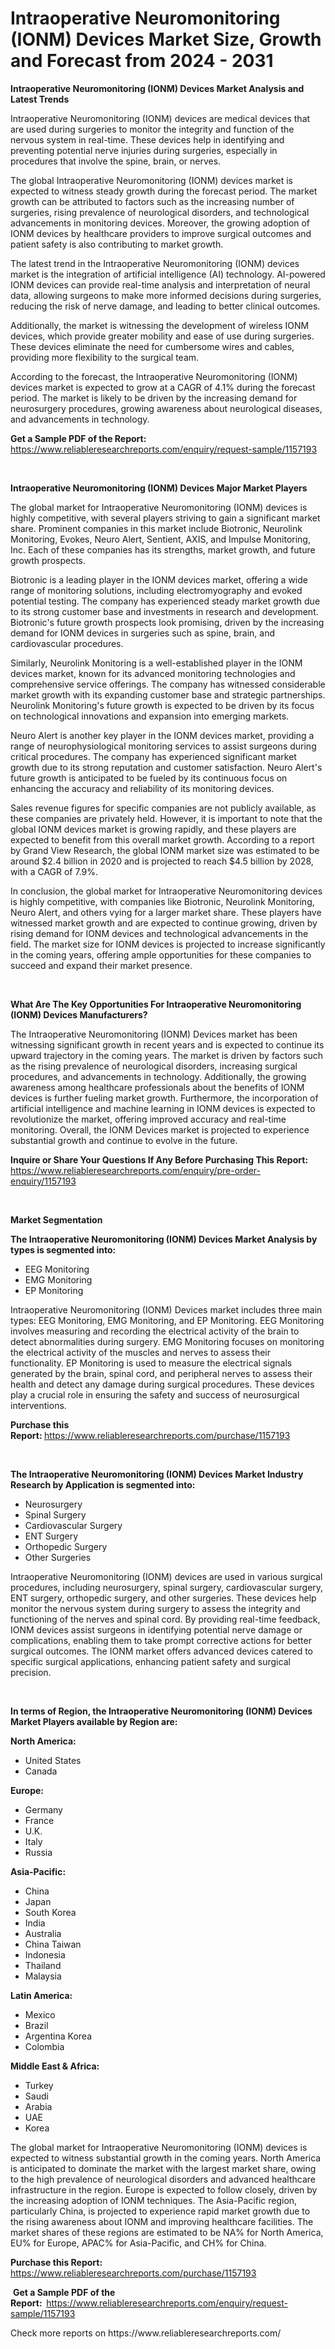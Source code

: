 <p><h1>Intraoperative Neuromonitoring (IONM) Devices Market Size, Growth and Forecast from 2024 - 2031</h1></p><p><strong>Intraoperative Neuromonitoring (IONM) Devices Market Analysis and Latest Trends</strong></p>
<p><p>Intraoperative Neuromonitoring (IONM) devices are medical devices that are used during surgeries to monitor the integrity and function of the nervous system in real-time. These devices help in identifying and preventing potential nerve injuries during surgeries, especially in procedures that involve the spine, brain, or nerves.</p><p>The global Intraoperative Neuromonitoring (IONM) devices market is expected to witness steady growth during the forecast period. The market growth can be attributed to factors such as the increasing number of surgeries, rising prevalence of neurological disorders, and technological advancements in monitoring devices. Moreover, the growing adoption of IONM devices by healthcare providers to improve surgical outcomes and patient safety is also contributing to market growth.</p><p>The latest trend in the Intraoperative Neuromonitoring (IONM) devices market is the integration of artificial intelligence (AI) technology. AI-powered IONM devices can provide real-time analysis and interpretation of neural data, allowing surgeons to make more informed decisions during surgeries, reducing the risk of nerve damage, and leading to better clinical outcomes.</p><p>Additionally, the market is witnessing the development of wireless IONM devices, which provide greater mobility and ease of use during surgeries. These devices eliminate the need for cumbersome wires and cables, providing more flexibility to the surgical team.</p><p>According to the forecast, the Intraoperative Neuromonitoring (IONM) devices market is expected to grow at a CAGR of 4.1% during the forecast period. The market is likely to be driven by the increasing demand for neurosurgery procedures, growing awareness about neurological diseases, and advancements in technology.</p></p>
<p><strong>Get a Sample PDF of the Report:&nbsp;</strong> <a href="https://www.reliableresearchreports.com/enquiry/request-sample/1157193">https://www.reliableresearchreports.com/enquiry/request-sample/1157193</a></p>
<p>&nbsp;</p>
<p><strong>Intraoperative Neuromonitoring (IONM) Devices Major Market Players</strong></p>
<p><p>The global market for Intraoperative Neuromonitoring (IONM) devices is highly competitive, with several players striving to gain a significant market share. Prominent companies in this market include Biotronic, Neurolink Monitoring, Evokes, Neuro Alert, Sentient, AXIS, and Impulse Monitoring, Inc. Each of these companies has its strengths, market growth, and future growth prospects.</p><p>Biotronic is a leading player in the IONM devices market, offering a wide range of monitoring solutions, including electromyography and evoked potential testing. The company has experienced steady market growth due to its strong customer base and investments in research and development. Biotronic's future growth prospects look promising, driven by the increasing demand for IONM devices in surgeries such as spine, brain, and cardiovascular procedures.</p><p>Similarly, Neurolink Monitoring is a well-established player in the IONM devices market, known for its advanced monitoring technologies and comprehensive service offerings. The company has witnessed considerable market growth with its expanding customer base and strategic partnerships. Neurolink Monitoring's future growth is expected to be driven by its focus on technological innovations and expansion into emerging markets.</p><p>Neuro Alert is another key player in the IONM devices market, providing a range of neurophysiological monitoring services to assist surgeons during critical procedures. The company has experienced significant market growth due to its strong reputation and customer satisfaction. Neuro Alert's future growth is anticipated to be fueled by its continuous focus on enhancing the accuracy and reliability of its monitoring devices.</p><p>Sales revenue figures for specific companies are not publicly available, as these companies are privately held. However, it is important to note that the global IONM devices market is growing rapidly, and these players are expected to benefit from this overall market growth. According to a report by Grand View Research, the global IONM market size was estimated to be around $2.4 billion in 2020 and is projected to reach $4.5 billion by 2028, with a CAGR of 7.9%.</p><p>In conclusion, the global market for Intraoperative Neuromonitoring devices is highly competitive, with companies like Biotronic, Neurolink Monitoring, Neuro Alert, and others vying for a larger market share. These players have witnessed market growth and are expected to continue growing, driven by rising demand for IONM devices and technological advancements in the field. The market size for IONM devices is projected to increase significantly in the coming years, offering ample opportunities for these companies to succeed and expand their market presence.</p></p>
<p>&nbsp;</p>
<p><strong>What Are The Key Opportunities For Intraoperative Neuromonitoring (IONM) Devices Manufacturers?</strong></p>
<p><p>The Intraoperative Neuromonitoring (IONM) Devices market has been witnessing significant growth in recent years and is expected to continue its upward trajectory in the coming years. The market is driven by factors such as the rising prevalence of neurological disorders, increasing surgical procedures, and advancements in technology. Additionally, the growing awareness among healthcare professionals about the benefits of IONM devices is further fueling market growth. Furthermore, the incorporation of artificial intelligence and machine learning in IONM devices is expected to revolutionize the market, offering improved accuracy and real-time monitoring. Overall, the IONM Devices market is projected to experience substantial growth and continue to evolve in the future.</p></p>
<p><strong>Inquire or Share Your Questions If Any Before Purchasing This Report:</strong> <a href="https://www.reliableresearchreports.com/enquiry/pre-order-enquiry/1157193">https://www.reliableresearchreports.com/enquiry/pre-order-enquiry/1157193</a></p>
<p>&nbsp;</p>
<p><strong>Market Segmentation</strong></p>
<p><strong>The Intraoperative Neuromonitoring (IONM) Devices Market Analysis by types is segmented into:</strong></p>
<p><ul><li>EEG Monitoring</li><li>EMG Monitoring</li><li>EP Monitoring</li></ul></p>
<p><p>Intraoperative Neuromonitoring (IONM) Devices market includes three main types: EEG Monitoring, EMG Monitoring, and EP Monitoring. EEG Monitoring involves measuring and recording the electrical activity of the brain to detect abnormalities during surgery. EMG Monitoring focuses on monitoring the electrical activity of the muscles and nerves to assess their functionality. EP Monitoring is used to measure the electrical signals generated by the brain, spinal cord, and peripheral nerves to assess their health and detect any damage during surgical procedures. These devices play a crucial role in ensuring the safety and success of neurosurgical interventions.</p></p>
<p><strong>Purchase this Report:&nbsp;</strong><a href="https://www.reliableresearchreports.com/purchase/1157193">https://www.reliableresearchreports.com/purchase/1157193</a></p>
<p>&nbsp;</p>
<p><strong>The Intraoperative Neuromonitoring (IONM) Devices Market Industry Research by Application is segmented into:</strong></p>
<p><ul><li>Neurosurgery</li><li>Spinal Surgery</li><li>Cardiovascular Surgery</li><li>ENT Surgery</li><li>Orthopedic Surgery</li><li>Other Surgeries</li></ul></p>
<p><p>Intraoperative Neuromonitoring (IONM) devices are used in various surgical procedures, including neurosurgery, spinal surgery, cardiovascular surgery, ENT surgery, orthopedic surgery, and other surgeries. These devices help monitor the nervous system during surgery to assess the integrity and functioning of the nerves and spinal cord. By providing real-time feedback, IONM devices assist surgeons in identifying potential nerve damage or complications, enabling them to take prompt corrective actions for better surgical outcomes. The IONM market offers advanced devices catered to specific surgical applications, enhancing patient safety and surgical precision.</p></p>
<p>&nbsp;</p>
<p><strong>In terms of Region, the Intraoperative Neuromonitoring (IONM) Devices Market Players available by Region are:</strong></p>
<p>
    <p> <strong> North America: </strong>
        <ul>
            <li>United States</li>
            <li>Canada</li>
        </ul>
        </p> 
    <p> <strong> Europe: </strong>
        <ul>
            <li>Germany</li>
            <li>France</li>
            <li>U.K.</li>
            <li>Italy</li>
            <li>Russia</li>
        </ul>
        </p> 
    <p> <strong> Asia-Pacific: </strong>
        <ul>
            <li>China</li>
            <li>Japan</li>
            <li>South Korea</li>
            <li>India</li>
            <li>Australia</li>
            <li>China Taiwan</li>
            <li>Indonesia</li>
            <li>Thailand</li>
            <li>Malaysia</li>
        </ul>
        </p> 
    <p> <strong> Latin America: </strong>
        <ul>
            <li>Mexico</li>
            <li>Brazil</li>
            <li>Argentina Korea</li>
            <li>Colombia</li>
        </ul>
        </p> 
    <p> <strong> Middle East & Africa: </strong>
        <ul>
            <li>Turkey</li>
            <li>Saudi</li>
            <li>Arabia</li>
            <li>UAE</li>
            <li>Korea</li>
        </ul>
    </p>
    </p>
<p><p>The global market for Intraoperative Neuromonitoring (IONM) devices is expected to witness substantial growth in the coming years. North America is anticipated to dominate the market with the largest market share, owing to the high prevalence of neurological disorders and advanced healthcare infrastructure in the region. Europe is expected to follow closely, driven by the increasing adoption of IONM techniques. The Asia-Pacific region, particularly China, is projected to experience rapid market growth due to the rising awareness about IONM and improving healthcare facilities. The market shares of these regions are estimated to be NA% for North America, EU% for Europe, APAC% for Asia-Pacific, and CH% for China.</p></p>
<p><strong>Purchase this Report: </strong><a href="https://www.reliableresearchreports.com/purchase/1157193">https://www.reliableresearchreports.com/purchase/1157193</a></p>
<p>&nbsp;<strong>Get a Sample PDF of the Report:&nbsp;&nbsp;</strong><a href="https://www.reliableresearchreports.com/enquiry/request-sample/1157193">https://www.reliableresearchreports.com/enquiry/request-sample/1157193</a></p>
<p><strong></strong></p>
<p>Check more reports on https://www.reliableresearchreports.com/</p>